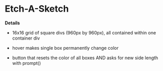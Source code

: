 # Etch-A-Sketch

**Details**
- 16x16 grid of square divs (960px by 960px), all contained within one container div

- hover makes single box permanently change color

- button that resets the color of all boxes AND asks for new side length with prompt()